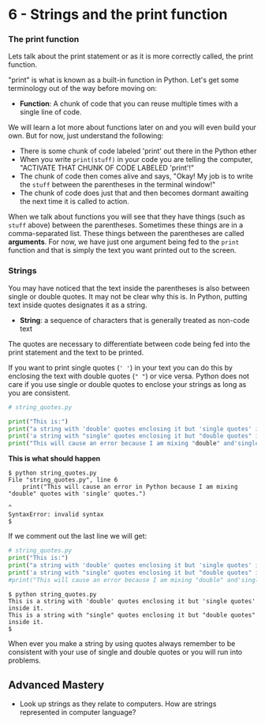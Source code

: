 
# 6 - Strings and the print function

###  The print function 

Lets talk about the print statement or as it is more correctly called, the print function.

"print" is what is known as a built-in function in Python. Let's get some terminology out of the way before moving on:

- **Function**: A chunk of code that you can reuse multiple times with a single line of code.

We will learn a lot more about functions later on and you will even build your own. But for now, just understand the following:

- There is some chunk of code labeled 'print' out there in the Python ether 
- When you write `print(stuff)` in your code you 
  are telling the computer, "ACTIVATE THAT CHUNK OF CODE LABELED 'print'!"
- The chunk of code then comes alive and says,
  "Okay! My job is to write the `stuff` between the parentheses  in the terminal
  window!"
- The chunk of code does just that and then becomes dormant awaiting 
  the next time it is called to action. 

When we talk about functions you will see that they have things (such as `stuff` above) between the parentheses. Sometimes these things are in a comma-separated list. These things between the parentheses are called **arguments**. For now, we have just one argument being fed to the `print` function and that is simply the text you want printed out to the screen. 

### Strings

You may have noticed that the text inside the parentheses is also between single or double quotes. It may not be clear why this is. In Python, putting text inside quotes designates it as a string.

- **String**: a sequence of characters that is generally treated as non-code 
  text

The quotes are necessary to differentiate between code being fed into the print
statement and the text to be printed.

If you want to print single quotes (`' '`) in your text you can do this by enclosing the text with double quotes (`" "`) or vice versa. Python does not care if you use single or double quotes to enclose your strings as long as you are consistent.

```python
# string_quotes.py

print("This is:")
print("a string with 'double' quotes enclosing it but 'single quotes' inside it.")
print('a string with "single" quotes enclosing it but "double quotes" inside it.')
print("This will cause an error because I am mixing "double" and'single' quotes.")
```

**This is what should happen**

```
$ python string_quotes.py
File "string_quotes.py", line 6
    print("This will cause an error in Python because I am mixing "double" quotes with 'single' quotes.")
                                                                        ^
SyntaxError: invalid syntax
$
```

If we comment out the last line we will get:

```python
# string_quotes.py
print("This is:")
print("a string with 'double' quotes enclosing it but 'single quotes' inside it.")
print('a string with "single" quotes enclosing it but "double quotes" inside it.')
#print("This will cause an error because I am mixing "double" and'single' quotes.")
```

```
$ python string_quotes.py
This is a string with 'double' quotes enclosing it but 'single quotes' inside it.
This is a string with "single" quotes enclosing it but "double quotes" inside it.
$
```

When ever you make a string by using quotes always remember to be consistent 
with your use of single and double quotes or you will run into problems.

## Advanced Mastery

- Look up strings as they relate to computers. How are strings represented in computer language?

